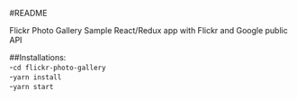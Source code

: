 #README

Flickr Photo Gallery
Sample React/Redux app with Flickr and Google public API

##Installations:  
-`cd flickr-photo-gallery`  
-`yarn install`  
-`yarn start`  

